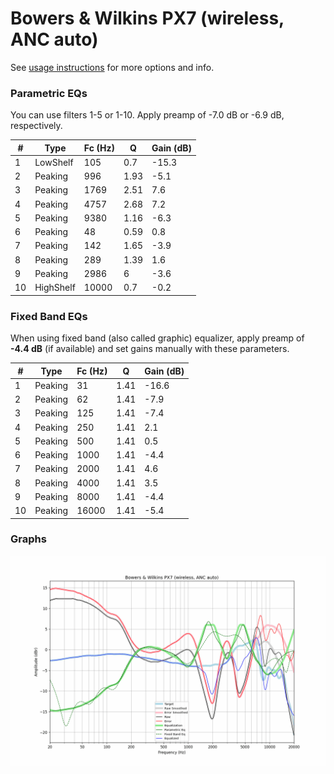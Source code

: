 # Bowers & Wilkins PX7 (wireless, ANC auto)
See [usage instructions](https://github.com/jaakkopasanen/AutoEq#usage) for more options and info.

### Parametric EQs
You can use filters 1-5 or 1-10. Apply preamp of -7.0 dB or -6.9 dB, respectively.

|   # | Type      |   Fc (Hz) |    Q |   Gain (dB) |
|-----|-----------|-----------|------|-------------|
|   1 | LowShelf  |       105 | 0.7  |       -15.3 |
|   2 | Peaking   |       996 | 1.93 |        -5.1 |
|   3 | Peaking   |      1769 | 2.51 |         7.6 |
|   4 | Peaking   |      4757 | 2.68 |         7.2 |
|   5 | Peaking   |      9380 | 1.16 |        -6.3 |
|   6 | Peaking   |        48 | 0.59 |         0.8 |
|   7 | Peaking   |       142 | 1.65 |        -3.9 |
|   8 | Peaking   |       289 | 1.39 |         1.6 |
|   9 | Peaking   |      2986 | 6    |        -3.6 |
|  10 | HighShelf |     10000 | 0.7  |        -0.2 |

### Fixed Band EQs
When using fixed band (also called graphic) equalizer, apply preamp of **-4.4 dB** (if available) and set gains manually with these parameters.

|   # | Type    |   Fc (Hz) |    Q |   Gain (dB) |
|-----|---------|-----------|------|-------------|
|   1 | Peaking |        31 | 1.41 |       -16.6 |
|   2 | Peaking |        62 | 1.41 |        -7.9 |
|   3 | Peaking |       125 | 1.41 |        -7.4 |
|   4 | Peaking |       250 | 1.41 |         2.1 |
|   5 | Peaking |       500 | 1.41 |         0.5 |
|   6 | Peaking |      1000 | 1.41 |        -4.4 |
|   7 | Peaking |      2000 | 1.41 |         4.6 |
|   8 | Peaking |      4000 | 1.41 |         3.5 |
|   9 | Peaking |      8000 | 1.41 |        -4.4 |
|  10 | Peaking |     16000 | 1.41 |        -5.4 |

### Graphs
![](./Bowers%20&%20Wilkins%20PX7%20(wireless,%20ANC%20auto).png)
